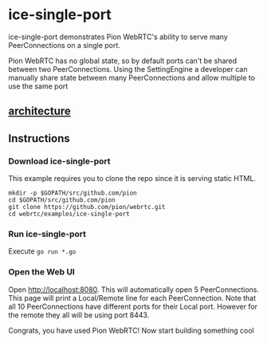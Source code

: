 # ice-single-port
ice-single-port demonstrates Pion WebRTC's ability to serve many PeerConnections on a single port.

Pion WebRTC has no global state, so by default ports can't be shared between two PeerConnections.
Using the SettingEngine a developer can manually share state between many PeerConnections and allow
multiple to use the same port

## [architecture](https://viewer.diagrams.net/?tags=%7B%7D&highlight=FFFFFF&edit=_blank&layers=1&nav=1&title=drawio#Uhttps%3A%2F%2Fraw.githubusercontent.com%2Fmohammadne%2Fwebrtc%2Fmaster%2Fexamples%2Fice-single-port%2Fdrawio)

## Instructions

### Download ice-single-port
This example requires you to clone the repo since it is serving static HTML.

```
mkdir -p $GOPATH/src/github.com/pion
cd $GOPATH/src/github.com/pion
git clone https://github.com/pion/webrtc.git
cd webrtc/examples/ice-single-port
```

### Run ice-single-port
Execute `go run *.go`

### Open the Web UI
Open [http://localhost:8080](http://localhost:8080). This will automatically open 5 PeerConnections. This page will print
a Local/Remote line for each PeerConnection. Note that all 10 PeerConnections have different ports for their Local port.
However for the remote they all will be using port 8443.

Congrats, you have used Pion WebRTC! Now start building something cool
